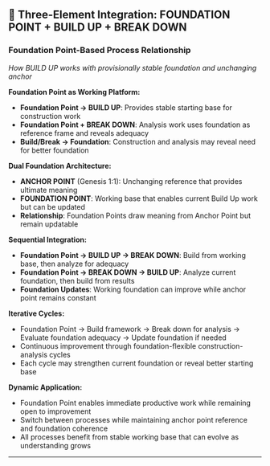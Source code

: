 ## 🤝 Three-Element Integration: FOUNDATION POINT + BUILD UP + BREAK DOWN

### Foundation Point-Based Process Relationship
*How BUILD UP works with provisionally stable foundation and unchanging anchor*

**Foundation Point as Working Platform:**
- **Foundation Point → BUILD UP**: Provides stable starting base for construction work
- **Foundation Point + BREAK DOWN**: Analysis work uses foundation as reference frame and reveals adequacy
- **Build/Break → Foundation**: Construction and analysis may reveal need for better foundation

**Dual Foundation Architecture:**
- **ANCHOR POINT** (Genesis 1:1): Unchanging reference that provides ultimate meaning
- **FOUNDATION POINT**: Working base that enables current Build Up work but can be updated
- **Relationship**: Foundation Points draw meaning from Anchor Point but remain updatable

**Sequential Integration:**
- **Foundation Point → BUILD UP → BREAK DOWN**: Build from working base, then analyze for adequacy
- **Foundation Point → BREAK DOWN → BUILD UP**: Analyze current foundation, then build from results
- **Foundation Updates**: Working foundation can improve while anchor point remains constant

**Iterative Cycles:**
- Foundation Point → Build framework → Break down for analysis → Evaluate foundation adequacy → Update foundation if needed
- Continuous improvement through foundation-flexible construction-analysis cycles
- Each cycle may strengthen current foundation or reveal better starting base

**Dynamic Application:**
- Foundation Point enables immediate productive work while remaining open to improvement
- Switch between processes while maintaining anchor point reference and foundation coherence
- All processes benefit from stable working base that can evolve as understanding grows

---

